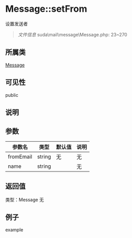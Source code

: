 # Message::setFrom
设置发送者
> *文件信息* suda\mail\message\Message.php: 23~270
## 所属类 

[Message](../Message.md)

## 可见性

  public  
## 说明



## 参数

 
| 参数名 | 类型 | 默认值 | 说明 |
|--------|-----|-------|-------|
 | fromEmail |  string | 无 | 无 |
 | name |  string |  | 无 |
## 返回值
 
类型：Message
无
## 例子

example